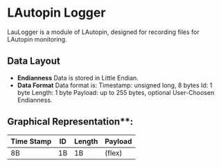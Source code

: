 # LAutopin Logger
LauLogger is a module of LAutopin, designed for recording files for LAutopin
monitoring.

## Data Layout
* **Endianness**
Data is stored in Little Endian.
* **Data Format**
Data format is:
Timestamp: unsigned long, 8 bytes
Id: 1 byte
Length: 1 byte
Payload: up to 255 bytes, optional User-Choosen Endianness.

## Graphical Representation**:  
  Time Stamp | ID | Length | Payload
  ---|---|---|---
  8B | 1B | 1B | (flex)
